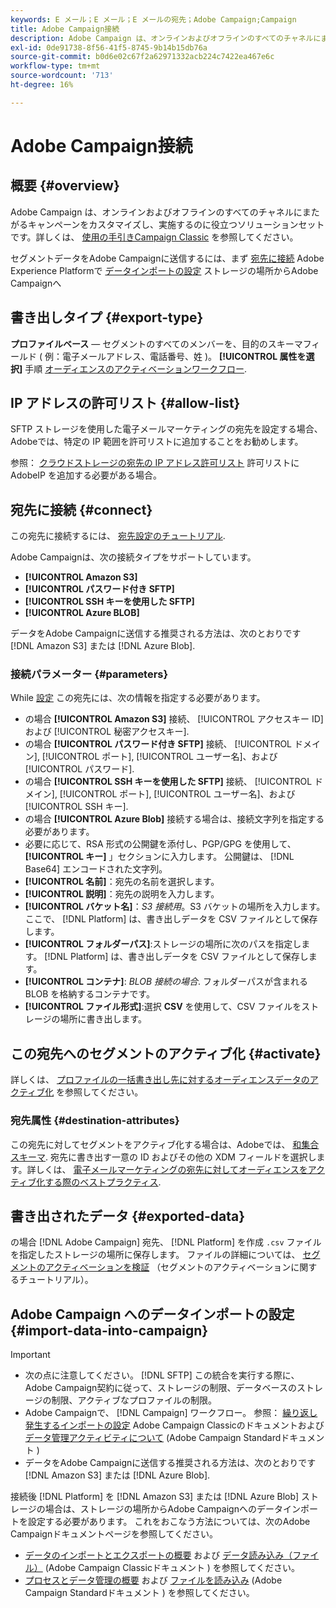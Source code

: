 ```yaml
---
keywords: E メール；E メール；E メールの宛先；Adobe Campaign;Campaign
title: Adobe Campaign接続
description: Adobe Campaign は、オンラインおよびオフラインのすべてのチャネルにまたがるキャンペーンをカスタマイズし、実施するのに役立つソリューションセットです。
exl-id: 0de91738-8f56-41f5-8745-9b14b15db76a
source-git-commit: b0d6e02c67f2a62971332acb224c7422ea467e6c
workflow-type: tm+mt
source-wordcount: '713'
ht-degree: 16%

---
```


# Adobe Campaign接続

## 概要 {#overview}

Adobe Campaign は、オンラインおよびオフラインのすべてのチャネルにまたがるキャンペーンをカスタマイズし、実施するのに役立つソリューションセットです。詳しくは、 [使用の手引きCampaign Classic](https://experienceleague.adobe.com/docs/campaign-classic/using/getting-started/starting-with-adobe-campaign/about-adobe-campaign-classic.html?lang=ja) を参照してください。

セグメントデータをAdobe Campaignに送信するには、まず [宛先に接続](#connect-destination) Adobe Experience Platformで [データインポートの設定](#import-data-into-campaign) ストレージの場所からAdobe Campaignへ

## 書き出しタイプ {#export-type}

**プロファイルベース**  — セグメントのすべてのメンバーを、目的のスキーマフィールド ( 例：電子メールアドレス、電話番号、姓 )。 **[!UICONTROL 属性を選択]** 手順 [オーディエンスのアクティベーションワークフロー](../../ui/activate-batch-profile-destinations.md#select-attributes).

## IP アドレスの許可リスト {#allow-list}

SFTP ストレージを使用した電子メールマーケティングの宛先を設定する場合、Adobeでは、特定の IP 範囲を許可リストに追加することをお勧めします。

参照： [クラウドストレージの宛先の IP アドレス許可リスト](../cloud-storage/ip-address-allow-list.md) 許可リストにAdobeIP を追加する必要がある場合。

## 宛先に接続 {#connect}

この宛先に接続するには、 [宛先設定のチュートリアル](../../ui/connect-destination.md).

Adobe Campaignは、次の接続タイプをサポートしています。

* **[!UICONTROL Amazon S3]**
* **[!UICONTROL パスワード付き SFTP]**
* **[!UICONTROL SSH キーを使用した SFTP]**
* **[!UICONTROL Azure BLOB]**

データをAdobe Campaignに送信する推奨される方法は、次のとおりです [!DNL Amazon S3] または [!DNL Azure Blob].

### 接続パラメーター {#parameters}

While [設定](../../ui/connect-destination.md) この宛先には、次の情報を指定する必要があります。

* の場合 **[!UICONTROL Amazon S3]** 接続、 [!UICONTROL アクセスキー ID] および [!UICONTROL 秘密アクセスキー].
* の場合 **[!UICONTROL パスワード付き SFTP]** 接続、 [!UICONTROL ドメイン], [!UICONTROL ポート], [!UICONTROL ユーザー名]、および [!UICONTROL パスワード].
* の場合 **[!UICONTROL SSH キーを使用した SFTP]** 接続、 [!UICONTROL ドメイン], [!UICONTROL ポート], [!UICONTROL ユーザー名]、および [!UICONTROL SSH キー].
* の場合 **[!UICONTROL Azure Blob]** 接続する場合は、接続文字列を指定する必要があります。
* 必要に応じて、RSA 形式の公開鍵を添付し、PGP/GPG を使用して、 **[!UICONTROL キー]** 」セクションに入力します。 公開鍵は、 [!DNL Base64] エンコードされた文字列。
* **[!UICONTROL 名前]**：宛先の名前を選択します。
* **[!UICONTROL 説明]**：宛先の説明を入力します。
* **[!UICONTROL バケット名]**：*S3 接続用*。S3 バケットの場所を入力します。ここで、 [!DNL Platform] は、書き出しデータを CSV ファイルとして保存します。
* **[!UICONTROL フォルダーパス]**:ストレージの場所に次のパスを指定します。 [!DNL Platform] は、書き出しデータを CSV ファイルとして保存します。
* **[!UICONTROL コンテナ]**: *BLOB 接続の場合*. フォルダーパスが含まれる BLOB を格納するコンテナです。
* **[!UICONTROL ファイル形式]**:選択 **CSV** を使用して、CSV ファイルをストレージの場所に書き出します。

## この宛先へのセグメントのアクティブ化 {#activate}

詳しくは、 [プロファイルの一括書き出し先に対するオーディエンスデータのアクティブ化](../../ui/activate-batch-profile-destinations.md) を参照してください。

### 宛先属性 {#destination-attributes}

この宛先に対してセグメントをアクティブ化する場合は、Adobeでは、 [和集合スキーマ](../../../profile/home.md#profile-fragments-and-union-schemas). 宛先に書き出す一意の ID およびその他の XDM フィールドを選択します。詳しくは、 [電子メールマーケティングの宛先に対してオーディエンスをアクティブ化する際のベストプラクティス](overview.md#best-practices).

## 書き出されたデータ {#exported-data}

の場合 [!DNL Adobe Campaign] 宛先、 [!DNL Platform] を作成 `.csv` ファイルを指定したストレージの場所に保存します。 ファイルの詳細については、 [セグメントのアクティベーションを検証](../../ui/activate-batch-profile-destinations.md#verify) （セグメントのアクティベーションに関するチュートリアル）。

## Adobe Campaign へのデータインポートの設定 {#import-data-into-campaign}

>[!IMPORTANT]
>
>* 次の点に注意してください。 [!DNL SFTP] この統合を実行する際に、Adobe Campaign契約に従って、ストレージの制限、データベースのストレージの制限、アクティブなプロファイルの制限。
>* Adobe Campaignで、 [!DNL Campaign] ワークフロー。 参照： [繰り返し発生するインポートの設定](https://experienceleague.adobe.com/docs/campaign-classic/using/automating-with-workflows/use-cases/data-management/recurring-import-workflow.html?lang=ja) Adobe Campaign Classicのドキュメントおよび [データ管理アクティビティについて](https://experienceleague.adobe.com/docs/campaign-standard/using/managing-processes-and-data/data-management-activities/about-data-management-activities.html) (Adobe Campaign Standardドキュメント )
>* データをAdobe Campaignに送信する推奨される方法は、次のとおりです [!DNL Amazon S3] または [!DNL Azure Blob].


接続後 [!DNL Platform] を [!DNL Amazon S3] または [!DNL Azure Blob] ストレージの場合は、ストレージの場所からAdobe Campaignへのデータインポートを設定する必要があります。 これをおこなう方法については、次のAdobe Campaignドキュメントページを参照してください。
* [データのインポートとエクスポートの概要](https://experienceleague.adobe.com/docs/campaign-classic/using/getting-started/importing-and-exporting-data/get-started-data-import-export.html?lang=ja) および [データ読み込み（ファイル）](https://experienceleague.adobe.com/docs/campaign-classic/using/automating-with-workflows/action-activities/data-loading--file-.html) (Adobe Campaign Classicドキュメント ) を参照してください。
* [プロセスとデータ管理の概要](https://experienceleague.adobe.com/docs/campaign-standard/using/managing-processes-and-data/get-started-workflows.html) および [ファイルを読み込み](https://experienceleague.adobe.com/docs/campaign-standard/using/managing-processes-and-data/data-management-activities/load-file.html) (Adobe Campaign Standardドキュメント ) を参照してください。
